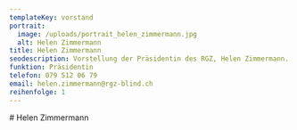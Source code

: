 ```yaml
---
templateKey: vorstand
portrait:
  image: /uploads/portrait_helen_zimmermann.jpg
  alt: Helen Zimmermann
title: Helen Zimmermann
seodescription: Vorstellung der Präsidentin des RGZ, Helen Zimmermann.
funktion: Präsidentin
telefon: 079 512 06 79
email: helen.zimmermann@rgz-blind.ch
reihenfolge: 1
---
```

\# Helen Zimmermann